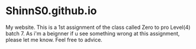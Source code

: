 # ShinnS0.github.io
My website.
This is a 1st assignment of the class called Zero to pro Level(4) batch 7.
As i'm a beignner if u see something wrong at this assignment, please let me know.
Feel free to advice.